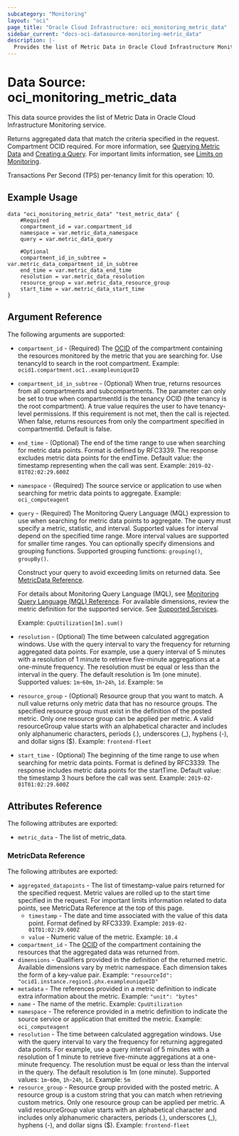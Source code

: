 ```yaml
---
subcategory: "Monitoring"
layout: "oci"
page_title: "Oracle Cloud Infrastructure: oci_monitoring_metric_data"
sidebar_current: "docs-oci-datasource-monitoring-metric_data"
description: |-
  Provides the list of Metric Data in Oracle Cloud Infrastructure Monitoring service
---
```


# Data Source: oci_monitoring_metric_data
This data source provides the list of Metric Data in Oracle Cloud Infrastructure Monitoring service.

Returns aggregated data that match the criteria specified in the request. Compartment OCID required.
For more information, see
[Querying Metric Data](https://docs.cloud.oracle.com/iaas/Content/Monitoring/Tasks/query-metric-landing.htm)
and
[Creating a Query](https://docs.cloud.oracle.com/iaas/Content/Monitoring/Tasks/query-metric.htm).
For important limits information, see
[Limits on Monitoring](https://docs.cloud.oracle.com/iaas/Content/Monitoring/Concepts/monitoringoverview.htm#limits).

Transactions Per Second (TPS) per-tenancy limit for this operation: 10.


## Example Usage

```hcl
data "oci_monitoring_metric_data" "test_metric_data" {
	#Required
	compartment_id = var.compartment_id
	namespace = var.metric_data_namespace
	query = var.metric_data_query

	#Optional
	compartment_id_in_subtree = var.metric_data_compartment_id_in_subtree
	end_time = var.metric_data_end_time
	resolution = var.metric_data_resolution
	resource_group = var.metric_data_resource_group
	start_time = var.metric_data_start_time
}
```

## Argument Reference

The following arguments are supported:

* `compartment_id` - (Required) The [OCID](https://docs.cloud.oracle.com/iaas/Content/General/Concepts/identifiers.htm) of the compartment containing the resources monitored by the metric that you are searching for. Use tenancyId to search in the root compartment.  Example: `ocid1.compartment.oc1..exampleuniqueID` 
* `compartment_id_in_subtree` - (Optional) When true, returns resources from all compartments and subcompartments. The parameter can only be set to true when compartmentId is the tenancy OCID (the tenancy is the root compartment). A true value requires the user to have tenancy-level permissions. If this requirement is not met, then the call is rejected. When false, returns resources from only the compartment specified in compartmentId. Default is false. 
* `end_time` - (Optional) The end of the time range to use when searching for metric data points. Format is defined by RFC3339. The response excludes metric data points for the endTime. Default value: the timestamp representing when the call was sent.  Example: `2019-02-01T02:02:29.600Z` 
* `namespace` - (Required) The source service or application to use when searching for metric data points to aggregate.  Example: `oci_computeagent` 
* `query` - (Required) The Monitoring Query Language (MQL) expression to use when searching for metric data points to aggregate. The query must specify a metric, statistic, and interval. Supported values for interval depend on the specified time range. More interval values are supported for smaller time ranges. You can optionally specify dimensions and grouping functions. Supported grouping functions: `grouping()`, `groupBy()`.

	Construct your query to avoid exceeding limits on returned data. See [MetricData Reference](https://docs.cloud.oracle.com/iaas/api/#/en/monitoring/20180401/MetricData).

	For details about Monitoring Query Language (MQL), see [Monitoring Query Language (MQL) Reference](https://docs.cloud.oracle.com/iaas/Content/Monitoring/Reference/mql.htm). For available dimensions, review the metric definition for the supported service. See [Supported Services](https://docs.cloud.oracle.com/iaas/Content/Monitoring/Concepts/monitoringoverview.htm#SupportedServices).

	Example: `CpuUtilization[1m].sum()` 
* `resolution` - (Optional) The time between calculated aggregation windows. Use with the query interval to vary the frequency for returning aggregated data points. For example, use a query interval of 5 minutes with a resolution of 1 minute to retrieve five-minute aggregations at a one-minute frequency. The resolution must be equal or less than the interval in the query. The default resolution is 1m (one minute). Supported values: `1m`-`60m`, `1h`-`24h`, `1d`.  Example: `5m` 
* `resource_group` - (Optional) Resource group that you want to match. A null value returns only metric data that has no resource groups. The specified resource group must exist in the definition of the posted metric. Only one resource group can be applied per metric. A valid resourceGroup value starts with an alphabetical character and includes only alphanumeric characters, periods (.), underscores (_), hyphens (-), and dollar signs ($).  Example: `frontend-fleet` 
* `start_time` - (Optional) The beginning of the time range to use when searching for metric data points. Format is defined by RFC3339. The response includes metric data points for the startTime. Default value: the timestamp 3 hours before the call was sent.  Example: `2019-02-01T01:02:29.600Z` 


## Attributes Reference

The following attributes are exported:

* `metric_data` - The list of metric_data.

### MetricData Reference

The following attributes are exported:

* `aggregated_datapoints` - The list of timestamp-value pairs returned for the specified request. Metric values are rolled up to the start time specified in the request. For important limits information related to data points, see MetricData Reference at the top of this page. 
	* `timestamp` - The date and time associated with the value of this data point. Format defined by RFC3339.  Example: `2019-02-01T01:02:29.600Z` 
	* `value` - Numeric value of the metric.  Example: `10.4` 
* `compartment_id` - The [OCID](https://docs.cloud.oracle.com/iaas/Content/General/Concepts/identifiers.htm) of the compartment containing the resources that the aggregated data was returned from. 
* `dimensions` - Qualifiers provided in the definition of the returned metric. Available dimensions vary by metric namespace. Each dimension takes the form of a key-value pair.  Example: `"resourceId": "ocid1.instance.region1.phx.exampleuniqueID"` 
* `metadata` - The references provided in a metric definition to indicate extra information about the metric.  Example: `"unit": "bytes"` 
* `name` - The name of the metric.  Example: `CpuUtilization` 
* `namespace` - The reference provided in a metric definition to indicate the source service or application that emitted the metric.  Example: `oci_computeagent` 
* `resolution` - The time between calculated aggregation windows. Use with the query interval to vary the frequency for returning aggregated data points. For example, use a query interval of 5 minutes with a resolution of 1 minute to retrieve five-minute aggregations at a one-minute frequency. The resolution must be equal or less than the interval in the query. The default resolution is 1m (one minute). Supported values: `1m`-`60m`, `1h`-`24h`, `1d`.  Example: `5m` 
* `resource_group` - Resource group provided with the posted metric. A resource group is a custom string that you can match when retrieving custom metrics. Only one resource group can be applied per metric. A valid resourceGroup value starts with an alphabetical character and includes only alphanumeric characters, periods (.), underscores (_), hyphens (-), and dollar signs ($).  Example: `frontend-fleet` 

